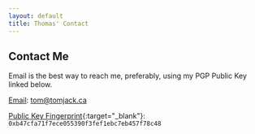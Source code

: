 ```yaml
---
layout: default
title: Thomas' Contact
---
```


## Contact Me

Email is the best way to reach me, preferably, using my PGP Public Key linked below.

[Email](mailto:tom@tomjack.ca): tom@tomjack.ca

[Public Key Fingerprint](/assets/txt/pub.txt){:target="_blank"}: `0xb47cfa71f7ece055390f3fef1ebc7eb457f78c48`